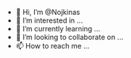 - 👋 Hi, I’m @Nojkinas
- 👀 I’m interested in ...
- 🌱 I’m currently learning ...
- 💞️ I’m looking to collaborate on ...
- 📫 How to reach me ...

<!---
Nojkinas/Nojkinas is a ✨ special ✨ repository because its `README.md` (this file) appears on your GitHub profile.
You can click the Preview link to take a look at your changes.
--->
